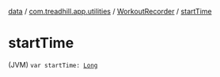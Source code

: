 [data](../../index.md) / [com.treadhill.app.utilities](../index.md) / [WorkoutRecorder](index.md) / [startTime](./start-time.md)

# startTime

(JVM) `var startTime: `[`Long`](https://kotlinlang.org/api/latest/jvm/stdlib/kotlin/-long/index.html)